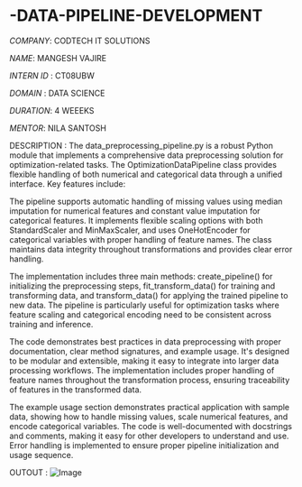 # -DATA-PIPELINE-DEVELOPMENT

*COMPANY*: CODTECH IT SOLUTIONS

*NAME*: MANGESH VAJIRE 

*INTERN ID* : CT08UBW

*DOMAIN* : DATA SCIENCE

*DURATION*: 4 WEEEKS

*MENTOR*: NILA SANTOSH



DESCRIPTION : 
The data_preprocessing_pipeline.py is a robust Python module that implements a comprehensive data preprocessing solution for optimization-related tasks. The OptimizationDataPipeline class provides flexible handling of both numerical and categorical data through a unified interface. Key features include:

The pipeline supports automatic handling of missing values using median imputation for numerical features and constant value imputation for categorical features. It implements flexible scaling options with both StandardScaler and MinMaxScaler, and uses OneHotEncoder for categorical variables with proper handling of feature names. The class maintains data integrity throughout transformations and provides clear error handling.

The implementation includes three main methods: create_pipeline() for initializing the preprocessing steps, fit_transform_data() for training and transforming data, and transform_data() for applying the trained pipeline to new data. The pipeline is particularly useful for optimization tasks where feature scaling and categorical encoding need to be consistent across training and inference.

The code demonstrates best practices in data preprocessing with proper documentation, clear method signatures, and example usage. It's designed to be modular and extensible, making it easy to integrate into larger data processing workflows. The implementation includes proper handling of feature names throughout the transformation process, ensuring traceability of features in the transformed data.

The example usage section demonstrates practical application with sample data, showing how to handle missing values, scale numerical features, and encode categorical variables. The code is well-documented with docstrings and comments, making it easy for other developers to understand and use. Error handling is implemented to ensure proper pipeline initialization and usage sequence.


OUTOUT :
![Image](https://github.com/user-attachments/assets/11920f92-d064-4394-91a2-0c443fddfc66)
